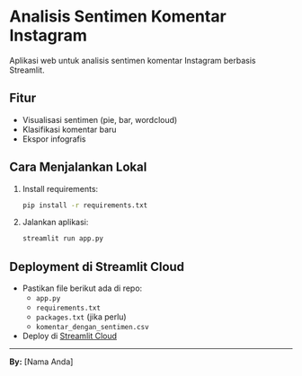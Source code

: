 # Analisis Sentimen Komentar Instagram

Aplikasi web untuk analisis sentimen komentar Instagram berbasis Streamlit.

## Fitur
- Visualisasi sentimen (pie, bar, wordcloud)
- Klasifikasi komentar baru
- Ekspor infografis

## Cara Menjalankan Lokal
1. Install requirements:
   ```bash
   pip install -r requirements.txt
   ```
2. Jalankan aplikasi:
   ```bash
   streamlit run app.py
   ```

## Deployment di Streamlit Cloud
- Pastikan file berikut ada di repo:
  - `app.py`
  - `requirements.txt`
  - `packages.txt` (jika perlu)
  - `komentar_dengan_sentimen.csv`
- Deploy di [Streamlit Cloud](https://streamlit.io/cloud)

---

**By:** [Nama Anda] 